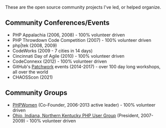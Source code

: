 These are the open source community projects I've led, or helped organize.

## Community Conferences/Events

 - PHP Appalachia (2006, 2008) - 100% volunteer driven
 - PHP Throwdown Code Competition (2007) - 100% volunteer driven
 - php|tek (2008, 2009)
 - CodeWorks (2009 - 7 cities in 14 days)
 - Cincinnati Day of Agile (2010) - 100% volunteer driven
 - CodeConnexx (2012) - 100% volunteer driven
 - GitHub's [Patchwork](https://patchwork.github.io) events (2014-2017) - over 100 day long workshops, all over the world
 - CHAOSScon (2021)
 
 ## Community Groups
 
  - [PHPWomen](phpwomen.org) (Co-Founder, 2006-2013 active leader) - 100% volunteer driven
  - [Ohio, Indiana, Northern Kentucky PHP User Group](http://oink-pug.org) (President, 2007-2009) - 100% volunteer driven
 
